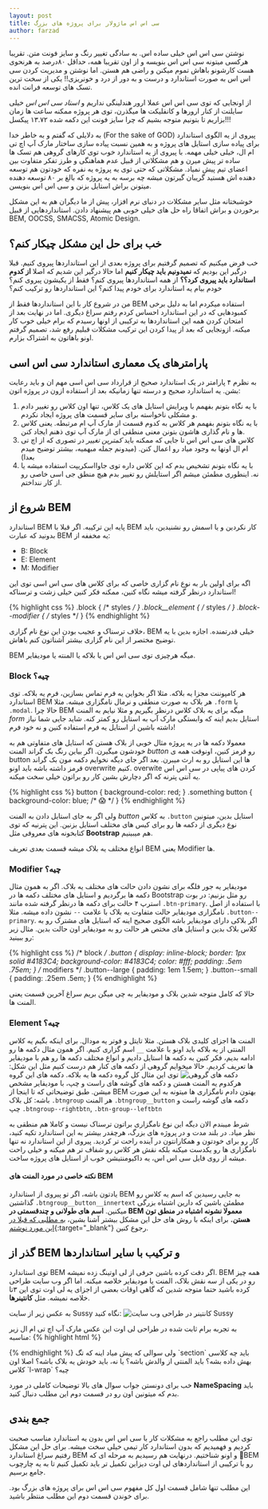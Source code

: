 ```yaml
---
layout: post
title: سی اس اس ماژولار برای پروژه های بزرگ
author: farzad
---
```

نوشتن سی اس اس خیلی ساده اس. به سادگی تغییر رنگ و سایز فونت متن. تقریبا هرکسی میتونه سی اس اس بنویسه و از اون تقریبا همه، حداقل ۸۰درصد به هرنحوی هست کارشونو باهاش تموم میکنن و راضی هم هستن. اما نوشتن و مدیریت کردن سی اس اس به صورت استاندارد و درست و به دور از درد و خونریزی!! یکی از سخت ترین تسک های توسعه فرانت انده.

از اونجایی که توی سی اس اس عملا ارور هندلینگی نداریم و _استاد سی اس اس_ خیلی سایلنت از کنار ارورها و کانفلیکت ها میگذرن، توی هر پروژه ممکنه ساعت ها زمان بزاریم تا بتونیم متوجه بشیم که چرا سایز فونت این دکمه شده ۱۳.۷۲ پیکسل!!!

به دلایلی که گفتم و به خاطر خدا (For the sake of GOD) پیروی از یه الگوی استاندارد برای پیاده سازی استایل های پروژه و به همین نسبت پیاده سازی ساختار مارک آپ اچ تی ام ال،‌ خیلی خیلی مهمه. با پیروی از یه استاندارد خوب توی کارهای گروهی هم تسک ها ساده تر پیش میرن و هم مشکلاتی از قبیل عدم هماهنگی و طرز تفکر متفاوت بین اعضای تیم پیش نمیاد. مشکلاتی که حتی توی یه پروژه یه نفره که خودتون هم توسعه دهنده اش هستید گریبان گیرتون میشه چه برسه به یه پروژه که بالغ بر ۸۰ توسعه دهنده میتونن براش استایل بزنن و سی اس اس بنویسن.

خوشبختانه مثل سایر مشکلات در دنیای نرم افزار، پیش از ما دیگران هم به این مشکل برخوردن و براش اتفاقا راه حل های خیلی خوبی هم پیشنهاد دادن. استانداردهایی از قبیل BEM, OOCSS, SMACSS, Atomic Design.

## خب برای حل این مشکل چیکار کنم؟

خب فرض میکنیم که تصمیم گرفتیم برای پروژه بعدی از این استانداردها پیروی کنیم. قبلا درگیر این بودیم که __نمیدونیم باید چیکار کنیم__
 اما حالا درگیر این شدیم که اصلا 
 __از کدوم استاندارد باید پیروی کرد؟؟__
از همه استانداردها پیروی کنم؟ فقط از یکیشون پیروی کنم؟ خودم بیام یه استاندارد برای خودم پیدا کنم؟ این استانداردها رو ترکیب کنم؟

من در شروع کار با این استانداردها فقط از BEM استفاده میکردم اما به دلیل برخی کمبودهایی که در این استاندارد احساس کردم رفتم سراغ دیگری. اما در نهایت بعد از امتحان کردن همه این استانداردها به ترکیبی از اونها رسیدم که برام خیلی خوب کار میکنه. ازونجایی که بعد از پیدا کردن این ترکیب مشکلات قبلیم رفع شد، تصمیم گرفتم اونو باهاتون به اشتراک بزارم.

## پارامترهای یک معماری استاندارد سی اس اسی

به نظرم ۴ پارامتر در یک استاندارد صحیح از قرارداد سی اس اسی مهم ان و باید رعایت بشن. یه استاندارد صحیح و درسته تنها زمانیکه بعد از استفاده ازون در پروژه اتون:
1. با یه نگاه بتونم بفهمم با ویرایش استایل های یک کلاس، تنها اون کلاس رو تغییر دادم و مشکلی ناخواسته برای سایر قسمت های پروژه ایجاد نکردم.
2. با یه نگاه بتونم بفهمم هر کلاس به کدوم قسمت از مارک آپ ام مرتبطه. یعنی کلاس ها و نام گذاری هاشون بتونن معنی منطقی ای از مارک آپ توی ذهنم ایجاد کنن.
3. کلاس های سی اس اس تا جایی که ممکنه باید _کمترین تغییر_ در تصوری که از اچ تی ام ال اونها به وجود میاد رو اعمال کنن. (میدونم جمله مبهمیه، بیشتر توضیح میدم بعدا)
4. با یه نگاه بتونم تشخیص بدم که این کلاس داره توی جاوااسکریپت استفاده میشه یا نه. اینطوری مطمئن میشم اگر استایلش رو تغییر بدم هیچ منطق جی اسی خاصی رو از کار ننداختم.

## شروع از BEM

استاندارد BEM پایه این ترکیبه. اگر قبلا با BEM کار نکردین و یا اسمش رو نشنیدین، باید بدونید که
عبارت BEM یه مخففه از:
* B: Block
* E: Element
* M: Modifier

اگه برای اولین بار به نوع نام گزاری خاصی که برای کلاس های سی اس اسی توی این استاندارد درنظر گرفته میشه نگاه کنین، ممکنه فکر کنین خیلی زشت و ترسناکه!

{% highlight css %}
.block { /* styles */ }
.block__element { /* styles */ }
.block--modifier { /* styles */ }
{% endhighlight %}

خلاف ترسناک و عجیب بودن این نوع نام گزاری، BEM خیلی قدرتمنده. اجازه بدین با یه توضیح مختصر از این نام گزاری بیشتر آشناتون کنم باهاش.

BEM میگه هرچیزی توی سی اس اس یا بلاکه یا المنته یا مودیفایر.

### Block چیه؟
هر کامپوننت مجزا یه بلاکه. مثلا اگر بخواین یه فرم تماس بسازین، فرم یه بلاکه. توی استاندارد BEM هر بلاک به صورت منطقی و نرمال نامگزاری میشه. مثلا `.form` یا `.modal`.
حالا چرا BEM میگه برای یه بلاک کلاس درنظر بگیریم و مثلا نیایم به المنت _form_ استایل بدیم اینه که وابستگی مارک آپ به استایل رو کمتر کنه. شاید جایی شما نیاز داشته باشین از استایل یه فرم استفاده کنین و نه خود فرم!

معمولا دکمه ها در یه پروژه مثال خوبی از بلاک هستن که استایل های متفاوتی هم به خودشون میگیرن. اگر بیاین رنگ بک گراند المنت _button_ رو قرمز کنین، اونوقت همه ی button ها این استایل رو به ارث میبرن. بعد اگر جای دیگه نخوایم دکمه مون بک گراند قرمز داشته باشه باید اونو overwrite کنیم. overwite کردن های پیاپی در سی اس اس یه آنتی پترنه که اگر دچارش بشین کار رو براتون خیلی سخت میکنه.

{% highlight css %}
button {
  background-color: red;
}
.something button {
  background-color: blue; /* 😱 */
}
{% endhighlight %}

ولی اگر به جای استایل دادن به المنت _button_ به کلاس `.button` استایل بدین، میتونین نوع دیگری از دکمه ها رو برای کیس های مختلف استایل بزنین. این پترنیه که توی کتابخونه های معروفی مثل __Bootstrap__ هم میبینیم.

انواع مختلف یه بلاک میشه قسمت بعدی تعریف BEM یعنی Modifier ها.

### Modifier چیه؟
مودیفایر یه جور فلگه برای نشون دادن حالت های مختلف یه بلاک. اگر به همون مثال دکمه ها برگردیم و استایل های مختلف دکمه ها در Bootstrap رو مثل بزنیم:
در بوت استرپ ۴ حالت برای دکمه ها درنظر گرفته شده مانند `.btn-primary`.
با استفاده از اصل نامگزاری مودیفایر حالت متفاوت یه بلاک با علامت `--` نشون داده میشه. مثلا `.button--primary`.
اگر بلاکی دارای مودیفایر باشه الگوی صحیح اینه که استایل های مشترک رو به کلاس بلاک بدین و استایل های مختص هر حالت رو به مودیفایر اون حالت بدین. مثال زیر رو ببینید:

{% highlight css %}
/* block */
.button {
  display: inline-block;
  border: 1px solid #4183C4;
  background-color: #4183C4;
  color: #fff;
  padding: .5em .75em;
}
/* modifiers */
.button--large {
  padding: 1em 1.5em;
}
.button--small {
  padding: .25em .5em;
}
{% endhighlight %}

حالا که کامل متوجه شدین بلاک و مودیفایر به چی میگن بریم سراغ آخرین قسمت یعنی المنت ها.

### Element چیه؟
المنت ها اجزای کلیدی بلاک هستن. مثلا تایتل و فوتر یه مودال. برای اینکه بگیم یه کلاس المنتی از یه بلاکه باید اونو با علامت `__` اسم گزاری کنیم.
اگر همون  مثال دکمه ها رو ادامه بدیم، فکر کنین به دکمه ها استایل دادیم و انواع مختلف دکمه ها رو هم با مودیفایر ها تعریف کردیم. حالا میخوایم گروهی از دکمه های کنار هم درست کنیم مثل این شکل:
![دکمه های گروهی](https://image.ibb.co/bxNVLa/button_groups.png "دکمه های گروهی")
توی این مثال کل گروه دکمه ها یه بلاکه. دکمه های این گروه هرکدوم یه المنت هستن و دکمه های گوشه های راست و چپ، با مودیفایر مشخص میشن. طبق توضیحاتی که تا اینجا از BEM بهتون دادم نامگزاری ها میتونه به این صورت باشه:
کل بلاک `.btngroup`
هر المنت `.btngroup__button`
دکمه های گوشه راست و چپ `.btngroup--rightbtn`, `.btn-group--leftbtn`

شرط میبندم الان دیگه این نوع نامگزاری براتون ترسناک نیست و کاملا هم منطقی به نظر میاد. در بلند مدت و در پروژه های بزرگ، هرچقدر بیشتر به این استاندارد تکیه کنید، کار رو برای خودتون و همکارانتون در آینده راحت تر کردید. پیروی از این استاندارد نه تنها نامگزاری ها رو یکدست میکنه بلکه نقش هر کلاس رو شفاف تر هم میکنه و خیلی راحت میشه از روی فایل سی اس اس، یه داکیومنتیشن خوب از استایل های پروژه ساخت.

#### نکته خاصی در مورد المنت های BEM
یادتون باشه، اگر تو پیروی از استاندارد BEM به جایی رسیدین که اسم یه کلاس رو گذاشتین `.btngroup__button__innertext` مطمئن باشین که دارین اشتباه بزرگی میکنین. __اسم های طولانی و چندقسمتی در BEM معمولا نشونه اشتباه در منطق تون هستن.__ برای اینکه با روش های حل این مشکل بیشتر آشنا بشین،
[به مطلبی که قبلا در این مورد نوشتم](/رفع-مشکل-نام-های-طولانی-در-BEM){:target="_blank"}
رجوع کنین.

## گذر از BEM و ترکیب با سایر استانداردها
توی استاندارد BEM اگر دقت کرده باشین حرفی از لی اوتینگ زده نمیشه. BEM همه چیز رو در یکی از سه نقش بلاک، المنت یا مودیفایر خلاصه میکنه. اما اگر وب سایت طراحی کرده باشید حتما متوجه شدین که گاهی اوقات بعضی از اجزای یه لی اوت توی این ۳تا خلاصه نمیشه. مثل __کانتینرها__.

به عکس زیر از سایت Sussy نگاه کنید:
![کانتینر در طراحی وب سایت Sussy](https://image.ibb.co/dhVvmF/sussy.png "کانتینر در طراحی وب سایت Sussy")

به تجربه برام ثابت شده در طراحی لی اوت این عکس مارک آپ اچ تی ام ال زیر مناسبه:
{% highlight html %}
<section>
  <div class="l-wrap">
    <div class="block">
      <!-- ... -->
    </div>
  </div>
</section>
{% endhighlight %}
ولی سوالی که پیش میاد اینه که تگ `section` باید چه کلاسی بهش داده بشه؟ باید المنتی از والدش باشه؟ یا نه، باید خودش یه بلاک باشه؟ اصلا اون کلاس `l-wrap` چیه؟

خب برای دونستن جواب سوال های بالا توضیحات کاملی در مورد __NameSpacing__ باید بدم که میتونین اون رو در قسمت دوم این مطلب دنبال کنید.

## جمع بندی
توی این مطلب راجع به مشکلات کار با سی اس اس بدون یه استاندارد مناسب صحبت کردیم و فهمیدیم که بدون استاندارد کار تیمی خیلی سخت میشه. برای حل این مشکل رفتیم سراغ استاندارد BEM و اونو شناختیم. درنهایت هم رسیدیم به مرحله ای که ‌ٍBEM رو با ترکیبی از استانداردهای لی اوت دیزاین تکمیل تر باید تکمیل کنیم تا به یه چارچوب جامع برسیم.

این مطلب تنها شامل قسمت اول کل مفهوم سی اس اس برای پروژه های بزرگ بود. برای خوندن قسمت دوم این مطلب منتظر باشید.
